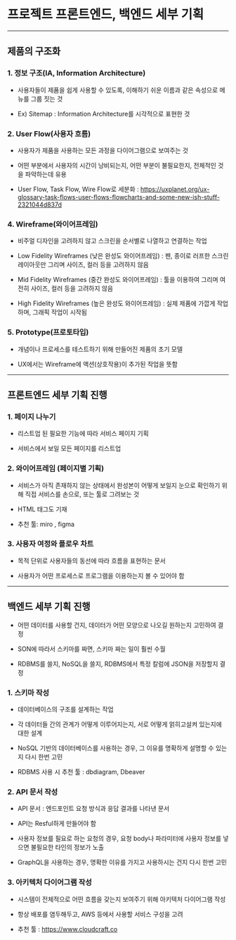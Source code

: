 # 프로젝트 프론트엔드, 백엔드 세부 기획

***

## 제품의 구조화

### 1. 정보 구조(IA, Information Architecture)
- 사용자들이 제품을 쉽게 사용할 수 있도록, 이해하기 쉬운 이름과 같은 속성으로 메뉴를 그룹 짓는 것

- Ex) Sitemap : Information Architecture를 시각적으로 표현한 것

### 2. User Flow(사용자 흐름)
- 사용자가 제품을 사용하는 모든 과정을 다이어그램으로 보여주는 것

- 어떤 부분에서 사용자의 시간이 낭비되는지, 어떤 부분이 불필요한지, 전체적인 것을 파악하는데 유용

- User Flow, Task Flow, Wire Flow로 세분화 : https://uxplanet.org/ux-glossary-task-flows-user-flows-flowcharts-and-some-new-ish-stuff-2321044d837d

### 4. Wireframe(와이어프레임)
- 비주얼 디자인을 고려하지 않고 스크린을 순서별로 나열하고 연결하는 작업

- Low Fidelity Wireframes (낮은 완성도 와이어프레임) : 펜, 종이로 러프한 스크린 레이아웃만 그리며 사이즈, 컬러 등을 고려하지 않음

- Mid Fidelity Wireframes (중간 완성도 와이어프레임) : 툴을 이용하여 그리며 여전히 사이즈, 컬러 등을 고려하지 않음

- High Fidelity Wireframes (높은 완성도 와이어프레임) : 실제 제품에 가깝게 작업하며, 그래픽 작업이 시작됨

### 5. Prototype(프로토타입)
- 개념이나 프로세스를 테스트하기 위해 만들어진 제품의 초기 모델

- UX에서는 Wireframe에 액션(상호작용)이 추가된 작업을 뜻함

***

## 프론트엔드 세부 기획 진행

### 1. 페이지 나누기
- 리스트업 된 필요한 기능에 따라 서비스 페이지 기획

- 서비스에서 보일 모든 페이지를 리스트업

### 2. 와이어프레임 (페이지별 기획)
- 서비스가 아직 존재하지 않는 상태에서 완성본이 어떻게 보일지 눈으로 확인하기 위해 직접 서비스를 손으로, 또는 툴로 그려보는 것

- HTML 태그도 기재

- 추천 툴: miro , figma

### 3. 사용자 여정와 플로우 차트
- 목적 단위로 사용자들의 동선에 따라 흐름을 표현하는 문서

- 사용자가 어떤 프로세스로 프로그램을 이용하는지 볼 수 있어야 함

***

## 백엔드 세부 기획 진행
- 어떤 데이터를 사용할 건지, 데이터가 어떤 모양으로 나오길 원하는지 고민하여 결정

- SON에 따라서 스키마를 짜면, 스키마 짜는 일이 훨씬 수월

- RDBMS를 쓸지, NoSQL을 쓸지, RDBMS에서 특정 칼럼에 JSON을 저장할지 결정

### 1. 스키마 작성
- 데이터베이스의 구조를 설계하는 작업

- 각 데이터들 간의 관계가 어떻게 이루어지는지, 서로 어떻게 얽히고설켜 있는지에 대한 설계

- NoSQL 기반의 데이터베이스를 사용하는 경우, 그 이유를 명확하게 설명할 수 있는지 다시 한번 고민

- RDBMS 사용 시 추천 툴 : dbdiagram, Dbeaver

### 2. API 문서 작성
- API 문서 : 엔드포인트 요청 방식과 응답 결과를 나타낸 문서

- API는 Resful하게 만들어야 함

- 사용자 정보를 필요로 하는 요청의 경우, 요청 body나 파라미터에 사용자 정보를 넣으면 불필요한 타인의 정보가 노출

- GraphQL을 사용하는 경우, 명확한 이유를 가지고 사용하시는 건지 다시 한번 고민

### 3. 아키텍처 다이어그램 작성
- 시스템이 전체적으로 어떤 흐름을 갖는지 보여주기 위해 아키텍처 다이어그램 작성

- 항상 배포를 염두해두고, AWS 등에서 사용할 서비스 구성을 고려

- 추천 툴 : https://www.cloudcraft.co
